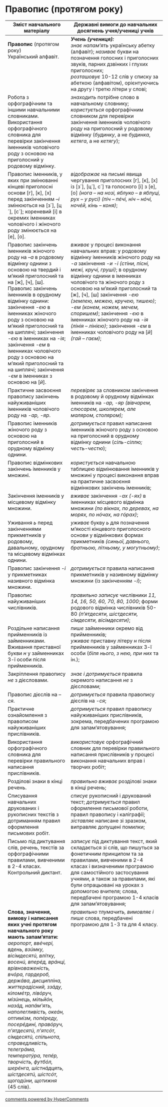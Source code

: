 <div id="hypercomments_widget" class="js-hypercomments-widget invisible"></div>

# Правопис (протягом року)

<table>
  <tr>
    <td width="40%" align="center"><b>Зміст навчального матеріалу</b></td>
    <td width="60%" align="center"><b>Державні вимоги до навчальних досягнень учня/учениці учнів</b></td>
  </tr>
<tbody>
  <tr>
    <td width="40%" style="vertical-align:top !important;">
    <p><b>Правопис</b> (протягом року)<br>
Український алфавіт. </td>
    <td width="60%" style="vertical-align:top !important;">
<i><b>Учень (учениця):</b></i><br>
<i>знає напам’ять</i> українську абетку (алфавіт); <i>називає</i> букви на позначення голосних і приголосних звуків, парних дзвінких і глухих приголосних;<br>
<i>розташовує</i> 10-12 слів у списку за абеткою (алфавітом), орієнтуючись на другу і третю літери у слові;<br></td>
  </tr>
  <tr>
    <td width="40%" style="vertical-align:top !important;">
Робота з орфографічним та іншими навчальними словниками.<br>
Використання орфографічного словника для перевірки закінчення іменників чоловічого роду з основою на приголосний у родовому відмінку.<br></td>
    <td width="60%" style="vertical-align:top !important;">
<i>знаходить</i> потрібне слово в навчальному словнику;<br>
<i>користується</i> орфографічним словником для перевірки закінчення іменників чоловічого роду на приголосний у родовому відмінку (<i>будинку</i>, а не <i>будинка</i>, <i>кетяга</i>, а не <i>кетягу</i>);<br></td>
  </tr>
  <tr>
    <td width="40%" style="vertical-align:top !important;">
Правопис іменників, у яких при змінюванні кінцеві приголосні основи [г], [к], [х] перед закінченням <i>–і</i> змінюються на [з´], [ц´], [с´]; кореневий [і] в окремих іменниках чоловічого і жіночого роду змінюється на [е], [о]. </td>
    <td width="60%" style="vertical-align:top !important;">
<i>відображає</i> на письмі явища чергування приголосних [г], [к], [х] із [з´], [ц´], с´] та голосного [і] з [е], [о] <i>(нога – на нозі, яблуко – в яблуці, рух – у русі) (піч – пéчі, ніч – нóчі, ночéй, кінь – коня)</i>;</td>
  </tr>
  <tr>
    <td width="40%" style="vertical-align:top !important;">
Правопис закінчень іменників жіночого роду на <i>–а</i> в родовому відмінку однини з основою на твердий і м’який приголосний та на [ж], [ч], [ш].<br>
Правопис закінчень іменників в орудному відмінку однини: закінчення <i>-ею</i> в іменниках жіночого роду з основою на м’який приголосний та на шиплячі; закінчення <i>-єю</i> в іменниках на <i>-ія</i>; закінчення <i>-ем</i> в іменниках чоловічого роду з основою на м’який приголосний та на шиплячі; закінчення <i>-єм</i> в іменниках з основою на [<i>й</i>]. <br></td>
    <td width="60%" style="vertical-align:top !important;">
<i>вживає</i> у процесі виконання навчальних вправ: у родовому відмінку іменників жіночого роду на <i>-а</i> закінчення <i>-и -і (стіни, пісні, межі, кручі, груші)</i>; в орудному відмінку однини в іменниках чоловічого та жіночого роду з основою на м’який приголосний та [ж], [ч], [ш] закінчення <i>-ею (землею, межею, кручею, тишею)</i>; <i>-ем (конем, ножем, мечем, споришем)</i>; закінчення <i>-єю</i> в іменниках жіночого роду на <i>-ія (лінія – лінією)</i>; закінчення <i>-єм</i> в іменниках чоловічого роду на [<i>й</i>] <i>(гай – гаєм)</i>;</td>
  </tr>
  <tr>
    <td width="40%" style="vertical-align:top !important;">
Практичне засвоєння правопису закінчень найуживаніших іменників чоловічого роду на <i>-ар, -яр</i>. </td>
    <td width="60%" style="vertical-align:top !important;">
<i>перевіряє</i> за словником закінчення в родовому й орудному відмінках іменників на <i>-ар, -яр<i> (<i>вівчарем, слюсарем, школярем,</i> але <i>маляром, столяром</i>);</td>
  </tr>
  <tr>
    <td width="40%" style="vertical-align:top !important;">
Правопис іменників жіночого роду з основою на приголосний в орудному відмінку однини.</td>
    <td width="60%" style="vertical-align:top !important;">
<i>дотримується</i> правил написання іменників жіночого роду з основою на приголосний в орудному відмінку однини (<i>сіль-сіллю; честь-честю</i>);</td>
  </tr>
  <tr>
    <td width="40%" style="vertical-align:top !important;">
Правопис відмінкових закінчень іменників у множині. </td>
    <td width="60%" style="vertical-align:top !important;">
<i>користується</i> навчальною таблицею відмінювання іменників у множині у процесі виконання вправ на практичне засвоєння відмінкових закінчень іменників;</td>
  </tr>
  <tr>
    <td width="40%" style="vertical-align:top !important;">
Закінчення іменників у місцевому відмінку множини.</td>
    <td width="60%" style="vertical-align:top !important;">
<i>вживає</i> закінчення <i>-ах (-ях)</i> в іменниках місцевого відмінка множини <i>(по вікнах, по деревах, на морях, по нóчах, на гóрах)</i>;</td>
  </tr>
  <tr>
    <td width="40%" style="vertical-align:top !important;">
Уживання <i>ь</i> перед закінченнями прикметників у родовому, давальному, орудному та місцевому відмінках однини.</td>
    <td width="60%" style="vertical-align:top !important;">
<i>уживає</i> букву <i>ь</i> для позначення м’якості кінцевого приголосного основи у відмінкових формах прикметників <i>(синьої, давнього, братньою, літньому, у могутньому)</i>;</td>
  </tr>
  <tr>
    <td width="40%" style="vertical-align:top !important;">
Правопис закінчення <i>-і</i> у прикметниках називного відмінка множини.</td>
    <td width="60%" style="vertical-align:top !important;">
<i>дотримується</i> правила написання прикметників у називному відмінку множини (із закінченням <i>-і</i>);</td>
  </tr>
  <tr>
    <td width="40%" style="vertical-align:top !important;">
Правопис найуживаніших числівників.</td>
    <td width="60%" style="vertical-align:top !important;">
<i>правильно записує</i> числівники <i>11, 14, 16, 50, 60, 70, 80, 1000</i>; форми родового відмінка числівників 50-80 <i>(п’ятдесяти, шістдесяти, сімдесяти, вісімдесяти)</i>;</td>
  </tr>
  <tr>
    <td width="40%" style="vertical-align:top !important;">
Роздільне написання прийменників із займенниками.<br>
Вживання приставної букви <i>н</i> у займенниках 3-ї особи після прийменників.<br></td>
    <td width="60%" style="vertical-align:top !important;">
<i>пише</i> займенники окремо від прийменників;<br>
<i>уживає</i> приставну літеру <i>н</i> після прийменників у займенниках 3-ї особи (<i>біля нього, з нею, при них</i> та ін.);</td>
  </tr>
  <tr>
    <td width="40%" style="vertical-align:top !important;">
Закріплення правопису <i>не</i> з дієсловами.<br></td>
    <td width="60%" style="vertical-align:top !important;">
<i>знає і дотримується</i> правила окремого написання <i>не</i> з дієсловами;</td>
  </tr>
  <tr>
    <td width="40%" style="vertical-align:top !important;">
Правопис дієслів на <i>–ся</i>.</td>
    <td width="60%" style="vertical-align:top !important;">
<i>дотримується</i> правила правопису дієслів на <i>-ся</i>;</td>
  </tr>
  <tr>
    <td width="40%" style="vertical-align:top !important;">
Практичне ознайомлення з правописом найуживаніших прислівників.</td>
    <td width="60%" style="vertical-align:top !important;">
<i>дотримується</i> правил правопису найуживаніших прислівників, зокрема, передбачених програмою для запам’ятовування;</td>
  </tr>
  <tr>
    <td width="40%" style="vertical-align:top !important;">
Використання орфографічного словника для перевірки правильного написання прислівників.</td>
    <td width="60%" style="vertical-align:top !important;">
<i>використовує</i> орфографічний словник для перевірки правильного написання прислівників у процесі виконання навчальних вправ і творчих робіт;</td>
  </tr>
  <tr>
    <td width="40%" style="vertical-align:top !important;">
Розділові знаки в кінці речень.</td>
    <td width="60%" style="vertical-align:top !important;">
<i>правильно вживає</i> розділові знаки в кінці речень;</td>
  </tr>
  <tr>
    <td width="40%" style="vertical-align:top !important;">
Списування навчальних друкованих і рукописних текстів з дотриманням правил оформлення письмових робіт.</td>
    <td width="60%" style="vertical-align:top !important;">
<i>списує</i> рукописний і друкований текст; <i>дотримується</i> правил оформлення письмової роботи, правил правопису і каліграфії; <i>зіставляє</i> написане зі зразком, виправляє допущені помилки;</td>
  </tr>
  <tr>
    <td width="40%" style="vertical-align:top !important;">
Письмо під диктування слів, речень, текстів за орфографічними правилами, вивченими в 2-4 класах.<br>
Контрольний диктант.<br></td>
    <td width="60%" style="vertical-align:top !important;">
<i>записує</i> під диктування текст, який складається зі слів, що пишуться за фонетичним принципом та за правилами, вивченими в 2-4 класах і визначеними програмою для самостійного застосування учнями, а також за правилами, які були опрацьовані на уроках з допомогою вчителя; слова, передбачені програмою 1-4 класів для запам’ятовування;</td>
  </tr>
  <tr>
    <td width="40%" style="vertical-align:top !important;">
<b>Слова, значення, вимову і написання яких учні протягом навчального року мають запам’ятати:</b> <i>аеропорт, ввéчері, вдень, взúмку, вісімдесятú, влі́тку, восенú, вперéд, врáнці, врівноваженість, вчóра, гардероб, держáва, дисциплі́на, життєрадісний, ззáду, кіломéтр, лівóруч, мізúнець, мільйóн, назáд, напáм'ять, наполегливість, океáн, оптимізм, попéреду, посерéдині, правóруч, п'ятдесятú, п'ятсóт, сімдесятú, спільнота, справедливість, телегрáма, температýра, тепéр, творчість, футбóл, шерéнга, шістнáдцять, шістдесятú, шістсóт, щогодúни, щотижня</i> (45 слів).</td>
    <td width="60%" style="vertical-align:top !important;">
<i>правильно тлумачить, вимовляє і пише</i> слова, передбачені програмою для 1-3 та для 4 класу.</td>
  </tr>
</tbody>
</table>

<div class="js-hypercomments-container">
<a href="http://hypercomments.com" class="hc-link" title="comments widget">comments powered by HyperComments</a>
</div>